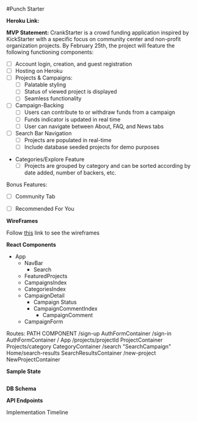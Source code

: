 #Punch Starter


__Heroku Link:__

__MVP Statement:__
  CrankStarter is a crowd funding application inspired by KickStarter with a specific focus on community center and non-profit organization projects. By February 25th, the project will feature the following functioning components:

  - [ ] Account login, creation, and guest registration
  - [ ] Hosting on Heroku
  - [ ] Projects & Campaigns:
    - [ ] Palatable styling
    - [ ] Status of viewed project is displayed
    - [ ] Seamless functionality
  - [ ] Campaign-Backing
    - [ ] Users can contribute to or withdraw funds from a campaign
    - [ ] Funds indicator is updated in real time
    - [ ] User can navigate between About, FAQ, and News tabs
  - [ ] Search Bar Navigation
    - [ ] Projects are populated in real-time
    - [ ] Include database seeded projects for demo purposes
  - Categories/Explore Feature
    - [ ] Projects are grouped by category and can be sorted according by date added, number of backers, etc.

  Bonus Features:
  - [ ] Community Tab
  - [ ] Recommended For You


  __WireFrames__

  Follow [this](Wireframes) link to see the wireframes

  __React Components__

  * App
    * NavBar
      * Search
    * FeaturedProjects
    * CampaignsIndex
    * CategoriesIndex
    * CampaignDetail
      * Campaign Status
      * CampaignCommentIndex
        * CampaignComment
    * CampaignForm

  Routes:
    PATH  COMPONENT
    /sign-up AuthFormContainer
    /sign-in AuthFormContainer
    / App
    /projects/projectId ProjectContainer
    Projects/category CategoryContainer
    /search "SearchCampaign"
    Home/search-results SearchResultsContainer
    /new-project NewProjectContainer



  __Sample State__

  ```javascript
  
  ```

  __DB Schema__

  __API Endpoints__

  Implementation Timeline
